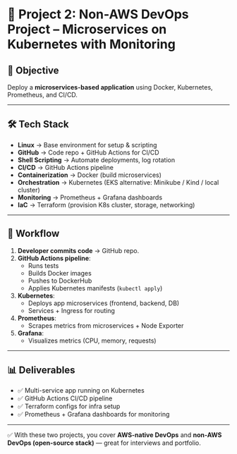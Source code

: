 # 📌 Project 2: Non-AWS DevOps Project – Microservices on Kubernetes with Monitoring

## 🎯 Objective
Deploy a **microservices-based application** using Docker, Kubernetes, Prometheus, and CI/CD.

---

## 🛠️ Tech Stack
- **Linux** → Base environment for setup & scripting  
- **GitHub** → Code repo + GitHub Actions for CI/CD  
- **Shell Scripting** → Automate deployments, log rotation  
- **CI/CD** → GitHub Actions pipeline  
- **Containerization** → Docker (build microservices)  
- **Orchestration** → Kubernetes (EKS alternative: Minikube / Kind / local cluster)  
- **Monitoring** → Prometheus + Grafana dashboards  
- **IaC** → Terraform (provision K8s cluster, storage, networking)  

---

## 🔄 Workflow
1. **Developer commits code** → GitHub repo.  
2. **GitHub Actions pipeline**:  
   - Runs tests  
   - Builds Docker images  
   - Pushes to DockerHub  
   - Applies Kubernetes manifests (`kubectl apply`)  
3. **Kubernetes**:  
   - Deploys app microservices (frontend, backend, DB)  
   - Services + Ingress for routing  
4. **Prometheus**:  
   - Scrapes metrics from microservices + Node Exporter  
5. **Grafana**:  
   - Visualizes metrics (CPU, memory, requests)  

---

## 📊 Deliverables
- ✅ Multi-service app running on Kubernetes  
- ✅ GitHub Actions CI/CD pipeline  
- ✅ Terraform configs for infra setup  
- ✅ Prometheus + Grafana dashboards for monitoring  

---

✅ With these two projects, you cover **AWS-native DevOps** and **non-AWS DevOps (open-source stack)** — great for interviews and portfolio.
